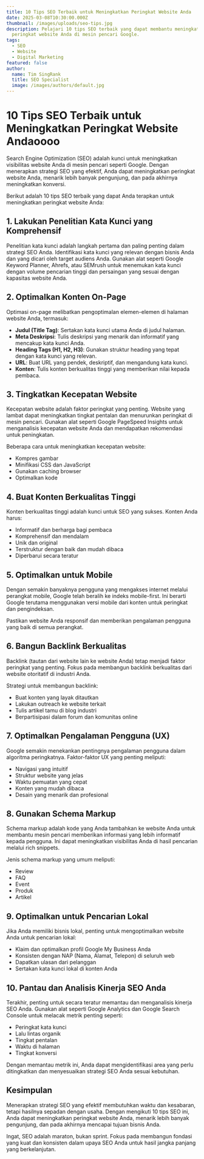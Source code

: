 ```yaml
---
title: 10 Tips SEO Terbaik untuk Meningkatkan Peringkat Website Anda
date: 2025-03-08T10:30:00.000Z
thumbnail: /images/uploads/seo-tips.jpg
description: Pelajari 10 tips SEO terbaik yang dapat membantu meningkatkan
  peringkat website Anda di mesin pencari Google.
tags:
  - SEO
  - Website
  - Digital Marketing
featured: false
author:
  name: Tim SingRank
  title: SEO Specialist
  image: /images/authors/default.jpg
---
```

# 10 Tips SEO Terbaik untuk Meningkatkan Peringkat Website Andaoooo

Search Engine Optimization (SEO) adalah kunci untuk meningkatkan visibilitas website Anda di mesin pencari seperti Google. Dengan menerapkan strategi SEO yang efektif, Anda dapat meningkatkan peringkat website Anda, menarik lebih banyak pengunjung, dan pada akhirnya meningkatkan konversi.

Berikut adalah 10 tips SEO terbaik yang dapat Anda terapkan untuk meningkatkan peringkat website Anda:

## 1. Lakukan Penelitian Kata Kunci yang Komprehensif

Penelitian kata kunci adalah langkah pertama dan paling penting dalam strategi SEO Anda. Identifikasi kata kunci yang relevan dengan bisnis Anda dan yang dicari oleh target audiens Anda. Gunakan alat seperti Google Keyword Planner, Ahrefs, atau SEMrush untuk menemukan kata kunci dengan volume pencarian tinggi dan persaingan yang sesuai dengan kapasitas website Anda.

## 2. Optimalkan Konten On-Page

Optimasi on-page melibatkan pengoptimalan elemen-elemen di halaman website Anda, termasuk:

* **Judul (Title Tag)**: Sertakan kata kunci utama Anda di judul halaman.
* **Meta Deskripsi**: Tulis deskripsi yang menarik dan informatif yang mencakup kata kunci Anda.
* **Heading Tags (H1, H2, H3)**: Gunakan struktur heading yang tepat dengan kata kunci yang relevan.
* **URL**: Buat URL yang pendek, deskriptif, dan mengandung kata kunci.
* **Konten**: Tulis konten berkualitas tinggi yang memberikan nilai kepada pembaca.

## 3. Tingkatkan Kecepatan Website

Kecepatan website adalah faktor peringkat yang penting. Website yang lambat dapat meningkatkan tingkat pentalan dan menurunkan peringkat di mesin pencari. Gunakan alat seperti Google PageSpeed Insights untuk menganalisis kecepatan website Anda dan mendapatkan rekomendasi untuk peningkatan.

Beberapa cara untuk meningkatkan kecepatan website:

* Kompres gambar
* Minifikasi CSS dan JavaScript
* Gunakan caching browser
* Optimalkan kode

## 4. Buat Konten Berkualitas Tinggi

Konten berkualitas tinggi adalah kunci untuk SEO yang sukses. Konten Anda harus:

* Informatif dan berharga bagi pembaca
* Komprehensif dan mendalam
* Unik dan original
* Terstruktur dengan baik dan mudah dibaca
* Diperbarui secara teratur

## 5. Optimalkan untuk Mobile

Dengan semakin banyaknya pengguna yang mengakses internet melalui perangkat mobile, Google telah beralih ke indeks mobile-first. Ini berarti Google terutama menggunakan versi mobile dari konten untuk peringkat dan pengindeksan.

Pastikan website Anda responsif dan memberikan pengalaman pengguna yang baik di semua perangkat.

## 6. Bangun Backlink Berkualitas

Backlink (tautan dari website lain ke website Anda) tetap menjadi faktor peringkat yang penting. Fokus pada membangun backlink berkualitas dari website otoritatif di industri Anda.

Strategi untuk membangun backlink:

* Buat konten yang layak ditautkan
* Lakukan outreach ke website terkait
* Tulis artikel tamu di blog industri
* Berpartisipasi dalam forum dan komunitas online

## 7. Optimalkan Pengalaman Pengguna (UX)

Google semakin menekankan pentingnya pengalaman pengguna dalam algoritma peringkatnya. Faktor-faktor UX yang penting meliputi:

* Navigasi yang intuitif
* Struktur website yang jelas
* Waktu pemuatan yang cepat
* Konten yang mudah dibaca
* Desain yang menarik dan profesional

## 8. Gunakan Schema Markup

Schema markup adalah kode yang Anda tambahkan ke website Anda untuk membantu mesin pencari memberikan informasi yang lebih informatif kepada pengguna. Ini dapat meningkatkan visibilitas Anda di hasil pencarian melalui rich snippets.

Jenis schema markup yang umum meliputi:

* Review
* FAQ
* Event
* Produk
* Artikel

## 9. Optimalkan untuk Pencarian Lokal

Jika Anda memiliki bisnis lokal, penting untuk mengoptimalkan website Anda untuk pencarian lokal:

* Klaim dan optimalkan profil Google My Business Anda
* Konsisten dengan NAP (Nama, Alamat, Telepon) di seluruh web
* Dapatkan ulasan dari pelanggan
* Sertakan kata kunci lokal di konten Anda

## 10. Pantau dan Analisis Kinerja SEO Anda

Terakhir, penting untuk secara teratur memantau dan menganalisis kinerja SEO Anda. Gunakan alat seperti Google Analytics dan Google Search Console untuk melacak metrik penting seperti:

* Peringkat kata kunci
* Lalu lintas organik
* Tingkat pentalan
* Waktu di halaman
* Tingkat konversi

Dengan memantau metrik ini, Anda dapat mengidentifikasi area yang perlu ditingkatkan dan menyesuaikan strategi SEO Anda sesuai kebutuhan.

## Kesimpulan

Menerapkan strategi SEO yang efektif membutuhkan waktu dan kesabaran, tetapi hasilnya sepadan dengan usaha. Dengan mengikuti 10 tips SEO ini, Anda dapat meningkatkan peringkat website Anda, menarik lebih banyak pengunjung, dan pada akhirnya mencapai tujuan bisnis Anda.

Ingat, SEO adalah maraton, bukan sprint. Fokus pada membangun fondasi yang kuat dan konsisten dalam upaya SEO Anda untuk hasil jangka panjang yang berkelanjutan.
